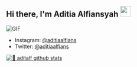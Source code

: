 ## Hi there, I'm Aditia Alfiansyah <img src="https://github.com/TheDudeThatCode/TheDudeThatCode/blob/master/Assets/Hi.gif" width="29px">

<img align="center" fit="fill" alt="GIF" src="https://media.giphy.com/media/836HiJc7pgzy8iNXCn/giphy.gif" />

* Instagram: [@aditiaalfians](https://instagram.com/aditiaalfians)
* Twitter: [@aditiaalfians](https://twitter.com/aditiaalfians)


[![🦉 aditalf github stats](https://github-readme-stats.vercel.app/api?username=aditalf&show_icons=true&hide_border=true&hide=issues)](https://github.com/aditalf)

